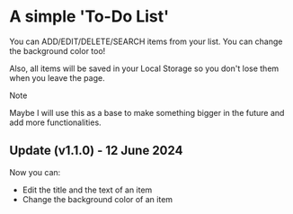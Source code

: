# A simple 'To-Do List'

You can ADD/EDIT/DELETE/SEARCH items from your list. You can change the background color too! 

Also, all items will be saved in your Local Storage so you don't lose them when you leave the page.

> [!NOTE]
> Maybe I will use this as a base to make something bigger in the future and add more functionalities.

## Update (v1.1.0) - 12 June 2024

Now you can:
* Edit the title and the text of an item
* Change the background color of an item
